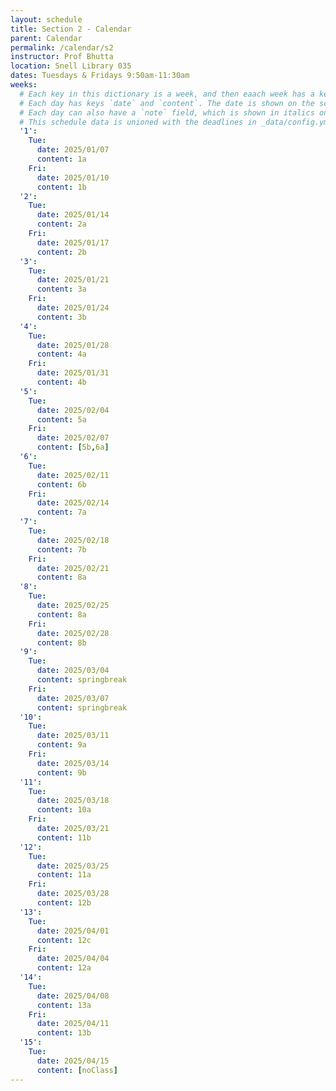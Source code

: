 ```yaml
---
layout: schedule
title: Section 2 - Calendar
parent: Calendar
permalink: /calendar/s2
instructor: Prof Bhutta
location: Snell Library 035
dates: Tuesdays & Fridays 9:50am-11:30am
weeks:
  # Each key in this dictionary is a week, and then eaach week has a key in [Mon, Tue, Wed, Thu, Fri].
  # Each day has keys `date` and `content`. The date is shown on the schedule, and `content` is a key into the yml file in _data/modules.yml. `content` may be an array.
  # Each day can also have a `note` field, which is shown in italics on the calendar.
  # This schedule data is unioned with the deadlines in _data/config.yml
  '1':
    Tue:
      date: 2025/01/07
      content: 1a
    Fri:
      date: 2025/01/10
      content: 1b
  '2':
    Tue:
      date: 2025/01/14
      content: 2a
    Fri:
      date: 2025/01/17
      content: 2b
  '3':
    Tue:
      date: 2025/01/21
      content: 3a
    Fri:
      date: 2025/01/24
      content: 3b
  '4':
    Tue:
      date: 2025/01/28
      content: 4a
    Fri:
      date: 2025/01/31
      content: 4b
  '5':
    Tue:
      date: 2025/02/04
      content: 5a
    Fri:
      date: 2025/02/07
      content: [5b,6a]
  '6':
    Tue:
      date: 2025/02/11
      content: 6b
    Fri:
      date: 2025/02/14
      content: 7a
  '7':
    Tue:
      date: 2025/02/18
      content: 7b
    Fri:
      date: 2025/02/21
      content: 8a
  '8':
    Tue:
      date: 2025/02/25
      content: 8a
    Fri:
      date: 2025/02/28
      content: 8b
  '9':
    Tue:
      date: 2025/03/04
      content: springbreak
    Fri:
      date: 2025/03/07
      content: springbreak
  '10':
    Tue:
      date: 2025/03/11
      content: 9a
    Fri:
      date: 2025/03/14
      content: 9b
  '11':
    Tue:
      date: 2025/03/18
      content: 10a
    Fri:
      date: 2025/03/21
      content: 11b
  '12':
    Tue:
      date: 2025/03/25
      content: 11a
    Fri:
      date: 2025/03/28
      content: 12b
  '13':
    Tue:
      date: 2025/04/01
      content: 12c
    Fri:
      date: 2025/04/04
      content: 12a
  '14':
    Tue:
      date: 2025/04/08
      content: 13a
    Fri:
      date: 2025/04/11
      content: 13b
  '15':
    Tue:
      date: 2025/04/15
      content: [noClass]
---
```

